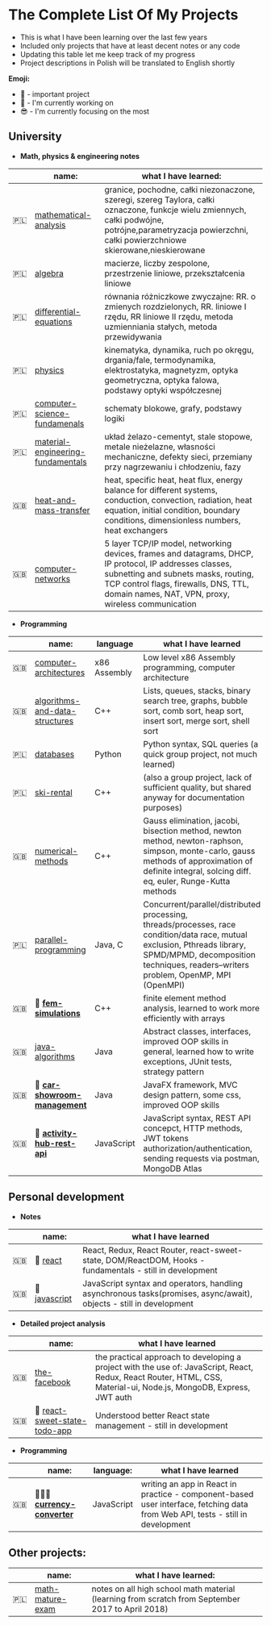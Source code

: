 # The Complete List Of My Projects

- This is what I have been learning over the last few years 
- Included only projects that have at least decent notes or any code
- Updating this table let me keep track of my progress 
- Project descriptions in Polish will be translated to English shortly

**Emoji:**
- 📌 - important project
- 👋 - I'm currently working on
- 😎 - I'm currently focusing on the most

## University

- **Math, physics & engineering notes**

| | name:    | what I have learned:|
|-|----------|--------|
|🇵🇱| [mathematical-analysis](https://github.com/gregwell/university-notes/tree/main/polish/old-school-style-notes/analiza-matematyczna) | granice, pochodne, całki niezonaczone, szeregi, szereg Taylora, całki oznaczone, funkcje wielu zmiennych, całki podwójne, potrójne,parametryzacja powierzchni, całki powierzchniowe skierowane,nieskierowane
|🇵🇱| [algebra](https://github.com/gregwell/university-notes/tree/main/polish/old-school-style-notes/algebra) | macierze, liczby zespolone, przestrzenie liniowe, przekształcenia liniowe
|🇵🇱| [differential-equations](https://github.com/gregwell/university-notes/tree/main/polish/old-school-style-notes/rownania-rozniczkowe) | równania różniczkowe zwyczajne: RR. o zmienych rozdzielonych, RR. liniowe I rzędu, RR liniowe II rzędu, metoda uzmienniania stałych, metoda przewidywania
|🇵🇱| [physics](https://github.com/gregwell/university-notes/tree/main/polish/old-school-style-notes/fizyka) | kinematyka, dynamika, ruch po okręgu, drgania/fale, termodynamika, elektrostatyka, magnetyzm, optyka geometryczna, optyka falowa, podstawy optyki współczesnej
|🇵🇱| [computer-science-fundamenals](https://github.com/gregwell/university-notes/tree/main/polish/old-school-style-notes/podstawy-informatyki) | schematy blokowe, grafy, podstawy logiki
|🇵🇱| [material-engineering-fundamentals](https://github.com/gregwell/university-notes/tree/main/polish/old-school-style-notes/podstawy-inzynierii-materialowej) | układ żelazo-cementyt, stale stopowe, metale nieżelazne, własności mechaniczne, defekty sieci, przemiany przy nagrzewaniu i chłodzeniu, fazy
|🇬🇧| [heat-and-mass-transfer](https://github.com/gregwell/university-notes/tree/main/english/old-school-style-notes/heat-and-mass-transfer) | heat, specific heat, heat flux, energy balance for different systems, conduction, convection, radiation, heat equation, initial condition, boundary conditions, dimensionless numbers, heat exchangers
|🇬🇧| [computer-networks](https://github.com/gregwell/university-notes/tree/main/english/old-school-style-notes/computer-networks) | 5 layer TCP/IP model, networking devices, frames and datagrams, DHCP, IP protocol, IP addresses classes, subnetting and subnets masks, routing, TCP control flags, firewalls, DNS, TTL, domain names, NAT, VPN, proxy, wireless communication

- **Programming**

| | name:    | language| what I have learned|
|-|----------|------|--------|
|🇬🇧| [computer-architectures](https://github.com/gregwell/x86-assembly) | x86 Assembly| Low level x86 Assembly programming, computer architecture
|🇬🇧| [algorithms-and-data-structures](https://github.com/gregwell/algorithms-and-data-structures) |C++| Lists, queues, stacks, binary search tree, graphs, bubble sort, comb sort, heap sort, insert sort, merge sort, shell sort
|🇵🇱| [databases](https://github.com/gregwell/db2020) |Python| Python syntax, SQL queries (a quick group project, not much learned)
|🇵🇱| [ski-rental](https://github.com/gregwell/Narty/tree/test) |C++| (also a group project, lack of sufficient quality, but shared anyway for documentation purposes) 
|🇬🇧| [numerical-methods](https://github.com/gregwell/numerical-methods) |C++| Gauss elimination, jacobi, bisection method, newton method, newton-raphson, simpson, monte-carlo, gauss methods of approximation of definite integral, solcing diff. eq, euler, Runge-Kutta methods
|🇵🇱| [parallel-programming](https://github.com/gregwell/university-notes/tree/main/polish/parallel-programming) |Java, C| Concurrent/parallel/distributed processing, threads/processes, race condition/data race, mutual exclusion, Pthreads library, SPMD/MPMD, decomposition techniques, readers–writers problem, OpenMP, MPI (OpenMPI)                           |
|🇬🇧| 📌 **[fem-simulations](https://github.com/gregwell/fem-simulations)**                     |C++| finite element method analysis, learned to work more efficiently with arrays
|🇬🇧| [java-algorithms](https://github.com/gregwell/java-algorithms)                     |Java| Abstract classes, interfaces, improved OOP skills in general, learned how to write exceptions, JUnit tests, strategy pattern    
|🇬🇧| 📌 **[car-showroom-management](https://github.com/gregwell/car-showroom-management)**              |Java| JavaFX framework, MVC design pattern, some css, improved OOP skills                      |
|🇬🇧| 📌 **[activity-hub-rest-api](https://github.com/gregwell/activity-hub-rest-api)**                         |JavaScript| JavaScript syntax, REST API concepct, HTTP methods, JWT tokens authorization/authentication, sending requests via postman, MongoDB Atlas 




## Personal development 

- **Notes**

| | name:    |what I have learned|
|-|----------|--------|
|🇬🇧| 👋 [react‏‏‎](https://github.com/gregwell/university-notes/blob/main/english/javascript/react.md) | React, Redux, React Router, react-sweet-state, DOM/ReactDOM, Hooks - fundamentals - still in development |
|🇬🇧| 👋 [javascript‏‏‎‎](https://github.com/gregwell/university-notes/blob/main/english/javascript/javascript.md) ‎‏‏‎ ‎‏‏‎ ‎‏‏‎ ‎‏‏‎ ‎‏‏‎ ‎‏‏‎ ‎‏‏‎ ‎‏‏‎ ‎‏‏‎ ‎‏‏‎ ‎‏‏‎ ‎‏‏‎ ‎‏‏‎  | JavaScript syntax and operators, handling asynchronous tasks(promises, async/await), objects - still in development   |

- **Detailed project analysis**

| | name:    |what I have learned|
|-|----------|--------|
|🇬🇧|  [the-facebook](https://github.com/gregwell/the-facebook)                | the practical approach to developing a project with the use of: JavaScript, React, Redux, React Router, HTML, CSS, Material-ui, Node.js, MongoDB, Express, JWT auth |
|🇬🇧| 👋 [react-sweet-state-todo-app](https://github.com/gregwell/react-sweet-state-todo-app)         | Understood better React state management - still in development | 

- **Programming**

| | name:    | language:                                | what I have learned|
|-|----------|--------------------------------------|--------|
|🇬🇧|  📌👋😎 **[currency-converter](https://github.com/gregwell/currency-converter)**        | JavaScript | writing an app in React in practice - component-based user interface, fetching data from Web API, tests - still in development

## Other projects:

| | name:    | what I have learned:|
|-|----------|--------|
|🇵🇱| [math-mature-exam](https://github.com/gregwell/university-notes/tree/main/polish/old-school-style-notes/matematyka-matura) | notes on all high school math material (learning from scratch from September 2017 to April 2018)